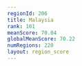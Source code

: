 ```yaml
---
regionId: 206
title: Malaysia
rank: 101
meanScore: 70.04
globalMeanScore: 70.22
numRegions: 220
layout: region_score
---
```

